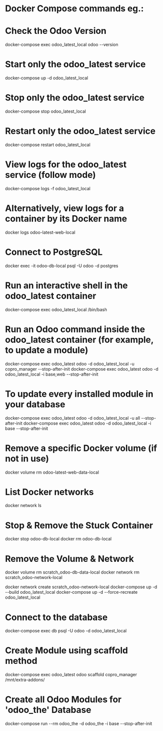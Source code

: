 # Docker Compose commands eg.:

#  Check the Odoo Version
docker-compose exec odoo_latest_local odoo --version

# Start only the odoo_latest service
docker-compose up -d odoo_latest_local

# Stop only the odoo_latest service
docker-compose stop odoo_latest_local

# Restart only the odoo_latest service
docker-compose restart odoo_latest_local

# View logs for the odoo_latest service (follow mode)
docker-compose logs -f odoo_latest_local

# Alternatively, view logs for a container by its Docker name
docker logs odoo-latest-web-local

# Connect to PostgreSQL
docker exec -it odoo-db-local psql -U odoo -d postgres

# Run an interactive shell in the odoo_latest container
docker-compose exec odoo_latest_local /bin/bash

# Run an Odoo command inside the odoo_latest container (for example, to update a module)
docker-compose exec odoo_latest odoo -d odoo_latest_local -u copro_manager --stop-after-init
docker-compose exec odoo_latest odoo -d odoo_latest_local -i base,web --stop-after-init
# To update every installed module in your database
docker-compose exec odoo_latest odoo -d odoo_latest_local -u all --stop-after-init
docker-compose exec odoo_latest odoo -d odoo_latest_local -i base --stop-after-init

# Remove a specific Docker volume (if not in use)
docker volume rm odoo-latest-web-data-local

# List Docker networks
docker network ls

# Stop & Remove the Stuck Container
docker stop odoo-db-local
docker rm odoo-db-local
# Remove the Volume & Network
docker volume rm scratch_odoo-db-data-local
docker network rm scratch_odoo-network-local

docker network create scratch_odoo-network-local
docker-compose up -d --build odoo_latest_local
docker-compose up -d --force-recreate odoo_latest_local

# Connect to the database
docker-compose exec db psql -U odoo -d odoo_latest_local

# Create Module using scaffold method
docker-compose exec odoo_latest odoo scaffold copro_manager /mnt/extra-addons/

# Create all Odoo Modules for 'odoo_the' Database
docker-compose run --rm odoo_the -d odoo_the -i base --stop-after-init

